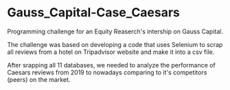 # Gauss_Capital-Case_Caesars
Programming challenge for an Equity Reaserch's intership on Gauss Capital.

The challenge was based on developing a code that uses Selenium to scrap all reviews from a hotel on Tripadvisor website and make it into a csv file.

After srapping all 11 databases, we needed to analyze the performance of Caesars reviews from 2019 to nowadays comparing to it's 
competitors (peers) on the market.

